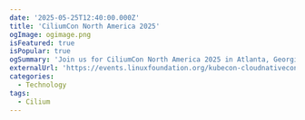 ```yaml
---
date: '2025-05-25T12:40:00.000Z'
title: 'CiliumCon North America 2025'
ogImage: ogimage.png
isFeatured: true
isPopular: true
ogSummary: 'Join us for CiliumCon North America 2025 in Atlanta, Georgia. At CiliumCon, you’ll hear from end users sharing how Cilium, Hubble, and Tetragon unlocked levels of scalability, performance, and security that weren’t possible before and from contributors who will teach you how Cilium is leveraging eBPF to gain these benefits'
externalUrl: 'https://events.linuxfoundation.org/kubecon-cloudnativecon-north-america/co-located-events/cfp-colocated-events/#submit-your-talk'
categories:
  - Technology
tags:
  - Cilium
---
```

